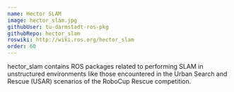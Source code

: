 ```yaml
---
name: Hector SLAM
image: hector_slam.jpg
githubUser: tu-darmstadt-ros-pkg
githubRepo: hector_slam
roswiki: http://wiki.ros.org/hector_slam
order: 60
---
```


hector_slam contains ROS packages related to performing SLAM in unstructured environments like those encountered in the Urban Search and Rescue (USAR) scenarios of the RoboCup Rescue competition.
